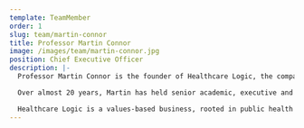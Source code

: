 ```yaml
---
template: TeamMember
order: 1
slug: team/martin-connor
title: Professor Martin Connor
image: /images/team/martin-connor.jpg
position: Chief Executive Officer
description: |-
  Professor Martin Connor is the founder of Healthcare Logic, the company that developed SystemView - a hospital performance improvement platform deployed in over 60 hospitals. The revolutionary technology automates capacity and demand analysis to help clinical and managerial leaders optimise care processes through high-frequency, patient/doctor-level, web-based analytics. SystemView delivers significant value to health services - it fosters collaboration, empowers teams, and supplies major improvements to patient access and productivity.

  Over almost 20 years, Martin has held senior academic, executive and strategic management positions in Australia, the United Kingdom, Northern Ireland, Republic of Ireland, and the USA. Considered a thought leader in healthcare innovation, his work has been published in leading journals including the British Medical Journal and Social Science and Medicine.

  Healthcare Logic is a values-based business, rooted in public health service. Martin is focused on building sound and lasting relationships with all stakeholders. He leads a team proudly engaged on relational and technical qualities resulting in a highly diverse, collaborative and supportive culture.
---
```

